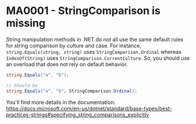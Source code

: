 # MA0001 - StringComparison is missing

String manipulation methods in .NET do not all use the same default rules for string comparison by culture and case. For instance, `string.Equals(string, string)` uses `StringComparison.Ordinal` whereas `IndexOf(String)` uses `StringComparison.CurrentCulture`. So, you should use an overload that does not rely on default behavior.

````csharp
string.Equals("a", "b");

// Should be
string.Equals("a", "b", StringComparison.Ordinal);
````

You'll find more details in the documentation: <https://docs.microsoft.com/en-us/dotnet/standard/base-types/best-practices-strings#specifying_string_comparisons_explicitly>

